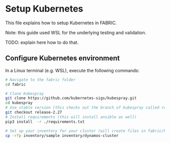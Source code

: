 # Setup Kubernetes
This file explains how to setup Kubernetes in FABRIC.

Note: this guide used WSL for the underlying testing and validation.

TODO: explain here how to do that.


## Configure Kubernetes environment
In a Linux terminal (e.g. WSL), execute the following commands:
```sh
# Navigate to the fabric folder
cd fabric

# Clone Kubespray
git clone https://github.com/kubernetes-sigs/kubespray.git
cd kubespray
# Use stable version (this checks out the branch of kubespray called release-x)
git checkout release-2.27
# Install requirements (this will install ansible as well)
pip3 install  -r ./requirements.txt

# Set up your inventory for your cluster (will create files in fabric/kubespray/inventory/x)
cp -rfp inventory/sample inventory/dynamos-cluster
```
